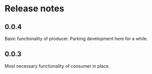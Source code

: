 # Release notes

## 0.0.4

Basic functionality of producer.
Parking development here for a while.

## 0.0.3

Most necessary functionality of consumer in place.



